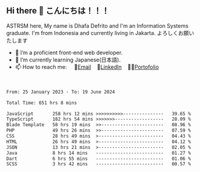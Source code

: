 ## Hi there 👋 こんにちは！！！
ASTRSM here, My name is Dhafa Defrito and I'm an Information Systems graduate. I'm from Indonesia and currently living in Jakarta. よろしくお願いたします

- 🔭 I’m a proficient front-end web developer.
- 🌱 I’m currently learning Japanese(日本語).
- 📫 How to reach me: &nbsp;&nbsp;&nbsp;&nbsp;📧[Email](ddefrito@gmail.com)&nbsp;&nbsp;&nbsp;&nbsp;💼[LinkedIn](https://www.linkedin.com/in/dhafa-defrita-rama-yudistira-9357a9229/)&nbsp;&nbsp;&nbsp;&nbsp;👨‍🎨[Portofolio](https://ddefrito.vercel.app/)
<br>
<!-- <p align="left">
<a href="https://github.com/ASTRSM">
  <img height="180em" src="https://github-readme-stats-eight-theta.vercel.app/api?username=ASTRSM&show_icons=true&theme=dracula&include_all_commits=true&count_private=true"/>
  <img height="180em" src="https://github-readme-stats-eight-theta.vercel.app/api/top-langs/?username=ASTRSM&layout=compact&langs_count=8&theme=dracula"/>
</a>
</p> -->

<!--START_SECTION:waka-->

```txt
From: 25 January 2023 - To: 19 June 2024

Total Time: 651 hrs 8 mins

JavaScript       258 hrs 12 mins >>>>>>>>>>---------------   39.65 %
TypeScript       182 hrs 54 mins >>>>>>>------------------   28.09 %
Blade Template   58 hrs 19 mins  >>-----------------------   08.96 %
PHP              49 hrs 26 mins  >>-----------------------   07.59 %
CSS              28 hrs 49 mins  >------------------------   04.43 %
HTML             26 hrs 49 mins  >------------------------   04.12 %
JSON             13 hrs 21 mins  >------------------------   02.05 %
Java             8 hrs 14 mins   -------------------------   01.27 %
Dart             6 hrs 55 mins   -------------------------   01.06 %
SCSS             3 hrs 42 mins   -------------------------   00.57 %
```

<!--END_SECTION:waka-->
